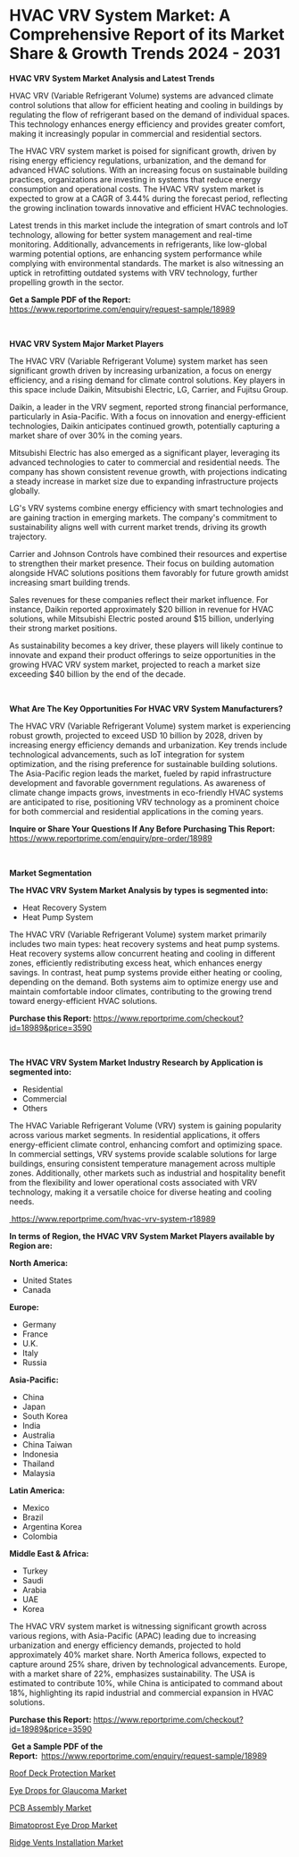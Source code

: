 <p><h1>HVAC VRV System Market: A Comprehensive Report of its Market Share & Growth Trends 2024 - 2031</h1></p><p><strong>HVAC VRV System Market Analysis and Latest Trends</strong></p>
<p><p>HVAC VRV (Variable Refrigerant Volume) systems are advanced climate control solutions that allow for efficient heating and cooling in buildings by regulating the flow of refrigerant based on the demand of individual spaces. This technology enhances energy efficiency and provides greater comfort, making it increasingly popular in commercial and residential sectors.</p><p>The HVAC VRV system market is poised for significant growth, driven by rising energy efficiency regulations, urbanization, and the demand for advanced HVAC solutions. With an increasing focus on sustainable building practices, organizations are investing in systems that reduce energy consumption and operational costs. The HVAC VRV system market is expected to grow at a CAGR of 3.44% during the forecast period, reflecting the growing inclination towards innovative and efficient HVAC technologies.</p><p>Latest trends in this market include the integration of smart controls and IoT technology, allowing for better system management and real-time monitoring. Additionally, advancements in refrigerants, like low-global warming potential options, are enhancing system performance while complying with environmental standards. The market is also witnessing an uptick in retrofitting outdated systems with VRV technology, further propelling growth in the sector.</p></p>
<p><strong>Get a Sample PDF of the Report:&nbsp;</strong> <a href="https://www.reportprime.com/enquiry/request-sample/18989?utm_campaign=1848&utm_medium=2&utm_source=Github&utm_content=ia&utm_term=22112024&utm_id=hvac-vrv-system">https://www.reportprime.com/enquiry/request-sample/18989</a></p>
<p>&nbsp;</p>
<p><strong>HVAC VRV System Major Market Players</strong></p>
<p><p>The HVAC VRV (Variable Refrigerant Volume) system market has seen significant growth driven by increasing urbanization, a focus on energy efficiency, and a rising demand for climate control solutions. Key players in this space include Daikin, Mitsubishi Electric, LG, Carrier, and Fujitsu Group.</p><p>Daikin, a leader in the VRV segment, reported strong financial performance, particularly in Asia-Pacific. With a focus on innovation and energy-efficient technologies, Daikin anticipates continued growth, potentially capturing a market share of over 30% in the coming years.</p><p>Mitsubishi Electric has also emerged as a significant player, leveraging its advanced technologies to cater to commercial and residential needs. The company has shown consistent revenue growth, with projections indicating a steady increase in market size due to expanding infrastructure projects globally.</p><p>LG's VRV systems combine energy efficiency with smart technologies and are gaining traction in emerging markets. The company's commitment to sustainability aligns well with current market trends, driving its growth trajectory.</p><p>Carrier and Johnson Controls have combined their resources and expertise to strengthen their market presence. Their focus on building automation alongside HVAC solutions positions them favorably for future growth amidst increasing smart building trends.</p><p>Sales revenues for these companies reflect their market influence. For instance, Daikin reported approximately $20 billion in revenue for HVAC solutions, while Mitsubishi Electric posted around $15 billion, underlying their strong market positions.</p><p>As sustainability becomes a key driver, these players will likely continue to innovate and expand their product offerings to seize opportunities in the growing HVAC VRV system market, projected to reach a market size exceeding $40 billion by the end of the decade.</p></p>
<p>&nbsp;</p>
<p><strong>What Are The Key Opportunities For HVAC VRV System Manufacturers?</strong></p>
<p><p>The HVAC VRV (Variable Refrigerant Volume) system market is experiencing robust growth, projected to exceed USD 10 billion by 2028, driven by increasing energy efficiency demands and urbanization. Key trends include technological advancements, such as IoT integration for system optimization, and the rising preference for sustainable building solutions. The Asia-Pacific region leads the market, fueled by rapid infrastructure development and favorable government regulations. As awareness of climate change impacts grows, investments in eco-friendly HVAC systems are anticipated to rise, positioning VRV technology as a prominent choice for both commercial and residential applications in the coming years.</p></p>
<p><strong>Inquire or Share Your Questions If Any Before Purchasing This Report:</strong> <a href="https://www.reportprime.com/enquiry/pre-order/18989?utm_campaign=1848&utm_medium=2&utm_source=Github&utm_content=ia&utm_term=22112024&utm_id=hvac-vrv-system">https://www.reportprime.com/enquiry/pre-order/18989</a></p>
<p>&nbsp;</p>
<p><strong>Market Segmentation</strong></p>
<p><strong>The HVAC VRV System Market Analysis by types is segmented into:</strong></p>
<p><ul><li>Heat Recovery System</li><li>Heat Pump System</li></ul></p>
<p><p>The HVAC VRV (Variable Refrigerant Volume) system market primarily includes two main types: heat recovery systems and heat pump systems. Heat recovery systems allow concurrent heating and cooling in different zones, efficiently redistributing excess heat, which enhances energy savings. In contrast, heat pump systems provide either heating or cooling, depending on the demand. Both systems aim to optimize energy use and maintain comfortable indoor climates, contributing to the growing trend toward energy-efficient HVAC solutions.</p></p>
<p><strong>Purchase this Report:&nbsp;</strong><a href="https://www.reportprime.com/checkout?id=18989&price=3590&utm_campaign=1848&utm_medium=2&utm_source=Github&utm_content=ia&utm_term=22112024&utm_id=hvac-vrv-system">https://www.reportprime.com/checkout?id=18989&price=3590</a></p>
<p>&nbsp;</p>
<p><strong>The HVAC VRV System Market Industry Research by Application is segmented into:</strong></p>
<p><ul><li>Residential</li><li>Commercial</li><li>Others</li></ul></p>
<p><p>The HVAC Variable Refrigerant Volume (VRV) system is gaining popularity across various market segments. In residential applications, it offers energy-efficient climate control, enhancing comfort and optimizing space. In commercial settings, VRV systems provide scalable solutions for large buildings, ensuring consistent temperature management across multiple zones. Additionally, other markets such as industrial and hospitality benefit from the flexibility and lower operational costs associated with VRV technology, making it a versatile choice for diverse heating and cooling needs.</p></p>
<p><a href="https://www.reportprime.com/hvac-vrv-system-r18989?utm_campaign=1848&utm_medium=2&utm_source=Github&utm_content=ia&utm_term=22112024&utm_id=hvac-vrv-system">&nbsp;https://www.reportprime.com/hvac-vrv-system-r18989</a></p>
<p><strong>In terms of Region, the HVAC VRV System Market Players available by Region are:</strong></p>
<p>
    <p> <strong> North America: </strong>
        <ul>
            <li>United States</li>
            <li>Canada</li>
        </ul>
        </p> 
    <p> <strong> Europe: </strong>
        <ul>
            <li>Germany</li>
            <li>France</li>
            <li>U.K.</li>
            <li>Italy</li>
            <li>Russia</li>
        </ul>
        </p> 
    <p> <strong> Asia-Pacific: </strong>
        <ul>
            <li>China</li>
            <li>Japan</li>
            <li>South Korea</li>
            <li>India</li>
            <li>Australia</li>
            <li>China Taiwan</li>
            <li>Indonesia</li>
            <li>Thailand</li>
            <li>Malaysia</li>
        </ul>
        </p> 
    <p> <strong> Latin America: </strong>
        <ul>
            <li>Mexico</li>
            <li>Brazil</li>
            <li>Argentina Korea</li>
            <li>Colombia</li>
        </ul>
        </p> 
    <p> <strong> Middle East & Africa: </strong>
        <ul>
            <li>Turkey</li>
            <li>Saudi</li>
            <li>Arabia</li>
            <li>UAE</li>
            <li>Korea</li>
        </ul>
    </p>
    </p>
<p><p>The HVAC VRV system market is witnessing significant growth across various regions, with Asia-Pacific (APAC) leading due to increasing urbanization and energy efficiency demands, projected to hold approximately 40% market share. North America follows, expected to capture around 25% share, driven by technological advancements. Europe, with a market share of 22%, emphasizes sustainability. The USA is estimated to contribute 10%, while China is anticipated to command about 18%, highlighting its rapid industrial and commercial expansion in HVAC solutions.</p></p>
<p><strong>Purchase this Report: </strong><a href="https://www.reportprime.com/checkout?id=18989&price=3590&utm_campaign=1848&utm_medium=2&utm_source=Github&utm_content=ia&utm_term=22112024&utm_id=hvac-vrv-system">https://www.reportprime.com/checkout?id=18989&price=3590</a></p>
<p>&nbsp;<strong>Get a Sample PDF of the Report:&nbsp;&nbsp;</strong><a href="https://www.reportprime.com/enquiry/request-sample/18989?utm_campaign=1848&utm_medium=2&utm_source=Github&utm_content=ia&utm_term=22112024&utm_id=hvac-vrv-system">https://www.reportprime.com/enquiry/request-sample/18989</a></p>
<p><strong></strong></p>
<p><p><a href="https://www.linkedin.com/pulse/roof-deck-protection-market-research-report-growth-trends-size-59x0e?utm_campaign=1848&utm_medium=2&utm_source=Github&utm_content=ia&utm_term=22112024&utm_id=hvac-vrv-system">Roof Deck Protection Market</a></p><p><a href="https://issuu.com/reportprime-2/docs/eye-drops-for-glaucoma-market-size-_93c506385aa341?utm_campaign=1848&utm_medium=2&utm_source=Github&utm_content=ia&utm_term=22112024&utm_id=hvac-vrv-system">Eye Drops for Glaucoma Market</a></p><p><a href="https://www.linkedin.com/pulse/exploring-pcb-assembly-market-dynamics-revenue-analysis-lmdue?utm_campaign=1848&utm_medium=2&utm_source=Github&utm_content=ia&utm_term=22112024&utm_id=hvac-vrv-system">PCB Assembly Market</a></p><p><a href="https://issuu.com/reportprime-2/docs/bimatoprost-eye-drop-market-size-20_b28ce053610e19?utm_campaign=1848&utm_medium=2&utm_source=Github&utm_content=ia&utm_term=22112024&utm_id=hvac-vrv-system">Bimatoprost Eye Drop Market</a></p><p><a href="https://www.linkedin.com/pulse/ridge-vents-installation-market-size-overview-growth-analysis-srcmc?utm_campaign=1848&utm_medium=2&utm_source=Github&utm_content=ia&utm_term=22112024&utm_id=hvac-vrv-system">Ridge Vents Installation Market</a></p></p>